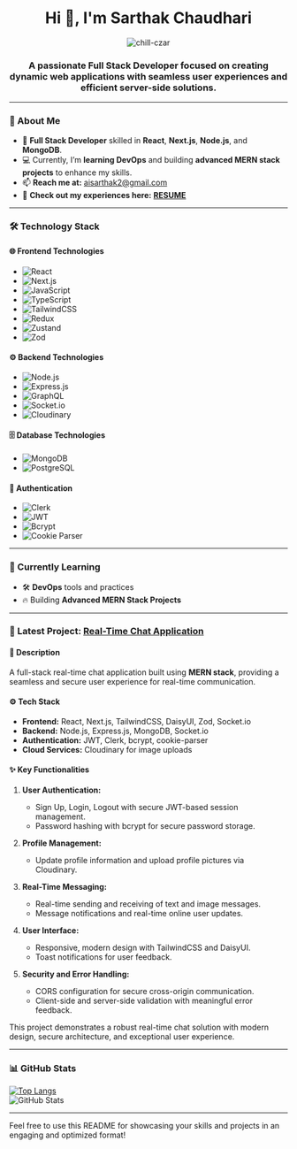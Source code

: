 <h1 align="center">Hi 👋, I'm Sarthak Chaudhari</h1>

<p align="center">
  <img src="https://komarev.com/ghpvc/?username=chill-czar&label=Profile%20Views&color=0e75b6&style=flat" alt="chill-czar" />
</p>

<h3 align="center">A passionate Full Stack Developer focused on creating dynamic web applications with seamless user experiences and efficient server-side solutions.</h3>

---

### 🌟 About Me
- 🚀 **Full Stack Developer** skilled in **React**, **Next.js**, **Node.js**, and **MongoDB**.
- 💻 Currently, I’m **learning DevOps** and building **advanced MERN stack projects** to enhance my skills.
- 📫 **Reach me at:** aisarthak2@gmail.com  
- 📄 **Check out my experiences here:** [**RESUME**](https://docs.google.com/document/d/1b13eRe799Kx1FjV_m4-RIS_v8ub9XXutojPEx_zHFHg/edit?usp=sharing)

---

### 🛠️ Technology Stack

#### 🌐 Frontend Technologies
- ![React](https://img.shields.io/badge/-React-61DAFB?logo=react&logoColor=white&style=flat)
- ![Next.js](https://img.shields.io/badge/-Next.js-000000?logo=next.js&logoColor=white&style=flat)
- ![JavaScript](https://img.shields.io/badge/-JavaScript-F7DF1E?logo=javascript&logoColor=black&style=flat)
- ![TypeScript](https://img.shields.io/badge/-TypeScript-3178C6?logo=typescript&logoColor=white&style=flat)
- ![TailwindCSS](https://img.shields.io/badge/-TailwindCSS-38B2AC?logo=tailwind-css&logoColor=white&style=flat)
- ![Redux](https://img.shields.io/badge/-Redux-764ABC?logo=redux&logoColor=white&style=flat)
- ![Zustand](https://img.shields.io/badge/-Zustand-000000?style=flat)
- ![Zod](https://img.shields.io/badge/-Zod-20C997?style=flat)

#### ⚙️ Backend Technologies
- ![Node.js](https://img.shields.io/badge/-Node.js-339933?logo=node.js&logoColor=white&style=flat)
- ![Express.js](https://img.shields.io/badge/-Express.js-000000?logo=express&logoColor=white&style=flat)
- ![GraphQL](https://img.shields.io/badge/-GraphQL-E10098?logo=graphql&logoColor=white&style=flat)
- ![Socket.io](https://img.shields.io/badge/-Socket.io-010101?logo=socket.io&logoColor=white&style=flat)
- ![Cloudinary](https://img.shields.io/badge/-Cloudinary-3448C5?logo=cloudinary&logoColor=white&style=flat)

#### 🗄️ Database Technologies
- ![MongoDB](https://img.shields.io/badge/-MongoDB-47A248?logo=mongodb&logoColor=white&style=flat)
- ![PostgreSQL](https://img.shields.io/badge/-PostgreSQL-336791?logo=postgresql&logoColor=white&style=flat)

#### 🔐 Authentication
- ![Clerk](https://img.shields.io/badge/-Clerk-F6832E?style=flat)
- ![JWT](https://img.shields.io/badge/-JWT-000000?style=flat)
- ![Bcrypt](https://img.shields.io/badge/-Bcrypt-4D4D4D?style=flat)
- ![Cookie Parser](https://img.shields.io/badge/-Cookie_Parser-3E8B7F?style=flat)

---

### 🌱 Currently Learning
- 🛠️ **DevOps** tools and practices  
- 🔥 Building **Advanced MERN Stack Projects**  

---

### 📘 Latest Project: [Real-Time Chat Application]()
#### 🌟 **Description**
A full-stack real-time chat application built using **MERN stack**, providing a seamless and secure user experience for real-time communication.

#### ⚙️ **Tech Stack**
- **Frontend:** React, Next.js, TailwindCSS, DaisyUI, Zod, Socket.io  
- **Backend:** Node.js, Express.js, MongoDB, Socket.io  
- **Authentication:** JWT, Clerk, bcrypt, cookie-parser  
- **Cloud Services:** Cloudinary for image uploads  

#### ✨ **Key Functionalities**
1. **User Authentication:**
   - Sign Up, Login, Logout with secure JWT-based session management.
   - Password hashing with bcrypt for secure password storage.

2. **Profile Management:**
   - Update profile information and upload profile pictures via Cloudinary.

3. **Real-Time Messaging:**
   - Real-time sending and receiving of text and image messages.
   - Message notifications and real-time online user updates.

4. **User Interface:**
   - Responsive, modern design with TailwindCSS and DaisyUI.
   - Toast notifications for user feedback.

5. **Security and Error Handling:**
   - CORS configuration for secure cross-origin communication.
   - Client-side and server-side validation with meaningful error feedback.

This project demonstrates a robust real-time chat solution with modern design, secure architecture, and exceptional user experience.

---

### 📊 GitHub Stats
[![Top Langs](https://github-readme-stats.vercel.app/api/top-langs/?username=chill-czar&layout=compact&theme=dark)](https://github.com/anuraghazra/github-readme-stats)  
![GitHub Stats](https://github-readme-stats.vercel.app/api?username=chill-czar&show_icons=true&theme=radical)

---

Feel free to use this README for showcasing your skills and projects in an engaging and optimized format!
